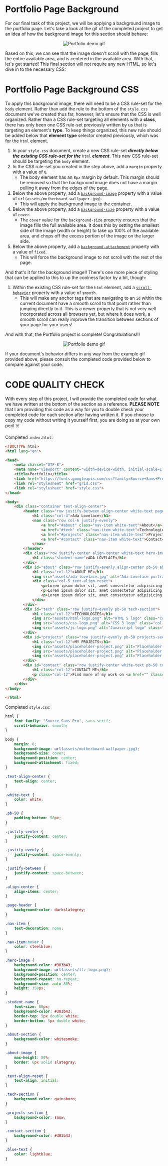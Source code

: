 # Portfolio Page Background

For our final task of this project, we will be applying a background image to the portfolio page. Let's take a look at the gif of the completed project to get an idea of how the background image for this section should behave:

<p align="center">
  <img src="assets/readme_assets/complete-project.gif" alt="Portfolio demo gif">
</p>

Based on this, we can see that the image doesn't scroll with the page, fills the entire available area, and is centered in the available area. With that, let's get started! This final section will not require any new HTML, so let's dive in to the necessary CSS:

# Portfolio Page Background CSS

To apply this background image, there will need to be a CSS rule-set for the `body` element. Rather than add the rule to the bottom of the `style.css` document we've created thus far, however, let's ensure that the CSS is well organized. Rather than a CSS rule-set targeting all elements with a **class**, there has only been one CSS rule-set previously written by us that is targeting an element's **type**. To keep things organized, this new rule should be added below that **element type** selector created previously, which was for the `html` element.

1. In your `style.css` document, create a new CSS rule-set ___directly below the existing CSS rule-set for the___ `html` ___element___. This new CSS rule-set should be targeting the `body` element.
1. In the CSS rule-set you created in the step above, add a `margin` property with a value of `0`.
    - The body element has an `8px` margin by default. This margin should be removed so that the background image does not have a margin pulling it away from the edges of the page.
1. Below the above property, add a [`background-image`](https://www.w3schools.com/cssref/pr_background-image.asp) property with a value of `url(assets/motherboard-wallpaper.jpg)`.
    - This will apply the background image to the container.
1. Below the above property, add a [`background-size`](https://www.w3schools.com/cssref/css3_pr_background-size.asp) property with a value of `cover`.
    - The `cover` value for the `background-size` property ensures that the image fills the full available area. It does this by setting the smallest side of the image (width or height) to take up 100% of the available area, and chops off the excess portion of the image on the larger side.
1. Below the above property, add a [`background-attachement`](https://www.w3schools.com/cssref/pr_background-attachment.asp) property with a value of `fixed`.
    - This will force the background image to not scroll with the rest of the page.

And that's it for the background image!! There's one more piece of styling that can be applied to this to up the coolness factor by a bit, though:

1. Within the existing CSS rule-set for the `html` element, add a [`scroll-behavior`](https://www.w3schools.com/cssref/pr_scroll-behavior.asp) property with a value of `smooth`.
    - This will make any anchor tags that are navigating to an `id` within the current document have a smooth scroll to that point rather than jumping directly to it. This is a newer property that is not very well incorporated across all browsers yet, but where it does work, a smooth scroll can really improve the transition between sections of your page for your users!

And with that, the Portfolio project is complete! Congratulations!!!

<p align="center">
  <img src="assets/readme_assets/complete-project.gif" alt="Portfolio demo gif">
</p>

If your document's behavior differs in any way from the example gif provided above, please consult the completed code provided below to compare against your code.

# CODE QUALITY CHECK

With every step of this project, I will provide the completed code for what we have written at the bottom of the section as a reference. **PLEASE NOTE** that I am providing this code as a way for you to double check your completed code for each section after having written it. If you choose to copy my code without writing it yourself first, you are doing so at your own peril ☠️

Completed `index.html`:

```html
<!DOCTYPE html>
<html lang="en">

<head>
    <meta charset="UTF-8">
    <meta name="viewport" content="width=device-width, initial-scale=1.0">
    <title>Portfolio</title>
    <link href="https://fonts.googleapis.com/css?family=Source+Sans+Pro:300,600&display=swap" rel="stylesheet">
    <link rel="stylesheet" href="grid.css">
    <link rel="stylesheet" href="style.css">
</head>

<body>
    <div class="container text-align-center">
        <header class="row justify-between align-center white-text page-header">
            <h1 class="col-4">Ada Lovelace</h1>
            <nav class="row col-6 justify-evenly">
                <a href="#about" class="nav-item white-text">About</a>
                <a href="#tech" class="nav-item white-text">Technologies</a>
                <a href="#projects" class="nav-item white-text">Projects</a>
                <a href="#contact" class="nav-item white-text">Contact</a>
            </nav>
        </header>
        <div class="row justify-center align-center white-text hero-image">
            <h1 class="student-name">ADA LOVELACE</h1>
        </div>
        <div id="about" class="row justify-evenly align-center pb-50 about-section">
            <h1 class="col-12">ABOUT ME</h1>
            <img src="assets/ada-lovelace.jpg" alt="Ada Lovelace portrait" class="about-image col-3">
            <div class="col-5 text-align-reset">
                <p>Lorem ipsum dolor sit, amet consectetur adipisicing elit. Facere minus voluptatibus, deserunt nostrum enim commodi rerum provident architecto sint tenetur. Consequatur quia officiis atque exercitationem magnam, quo minus dolorem saepe.</p>
                <p>Lorem ipsum dolor sit, amet consectetur adipisicing elit. Facere minus voluptatibus, deserunt nostrum enim commodi rerum provident architecto sint tenetur. Consequatur quia officiis atque exercitationem magnam, quo minus dolorem saepe.</p>
                <p>Lorem ipsum dolor sit, amet consectetur adipisicing elit. Facere minus voluptatibus, deserunt nostrum enim commodi rerum provident architecto sint tenetur. Consequatur quia officiis atque exercitationem magnam, quo minus dolorem saepe.</p>
            </div>
        </div>
        <div id="tech" class="row justify-evenly pb-50 tech-section">
            <h1 class="col-12">TECHNOLOGIES</h1>
            <img src="assets/html-logo.png" alt="HTML 5 logo" class="col-1">
            <img src="assets/css-logo.png" alt="CSS 3 logo" class="col-1">
            <img src="assets/js-logo.png" alt="Javascript logo" class="col-1">
        </div>
        <div id="projects" class="row justify-evenly pb-50 projects-section">
            <h1 class="col-12">MY PROJECTS</h1>
            <img src="assets/placeholder-project.png" alt="Placeholder image" class="col-2">
            <img src="assets/placeholder-project.png" alt="Placeholder image" class="col-2">
            <img src="assets/placeholder-project.png" alt="Placeholder image" class="col-2">
        </div>
        <div id="contact" class="row justify-center white-text pb-50 contact-section">
            <h1 class="col-12">CONTACT ME</h1>
            <p class="col-12">Find more of my work on <a href="" class="nav-item blue-text">GitHub</a></p>
        </div>
    </div>
</body>

</html>
```

Completed `style.css`:

```css
html {
    font-family: "Source Sans Pro", sans-serif;
    scroll-behavior: smooth;
}

body {
    margin: 0;
    background-image: url(assets/motherboard-wallpaper.jpg);
    background-size: cover;
    background-position: center;
    background-attachment: fixed;
}

.text-align-center {
    text-align: center;
}

.white-text {
    color: white;
}

.pb-50 {
    padding-bottom: 50px;
}

.justify-center {
    justify-content: center;
}

.justify-evenly {
    justify-content: space-evenly;
}

.justify-between {
    justify-content: space-between;
}

.align-center {
    align-items: center;
}

.page-header {
    background-color: darkslategrey;
}

.nav-item {
    text-decoration: none;
}

.nav-item:hover {
    color: steelblue;
}

.hero-image {
    background-color: #303b43;
    background-image: url(assets/lfz-logo.png);
    background-position: center;
    background-repeat: no-repeat;
    background-size: auto 80%;
    height: 350px;
}

.student-name {
    font-size: 80px;
    background-color: #303b43;
    border-top: 5px double white;
    border-bottom: 5px double white;
}

.about-section {
    background-color: whitesmoke;
}

.about-image {
    max-height: 80%;
    border: 6px solid slategray;
}

.text-align-reset {
    text-align: initial;
}

.tech-section {
    background-color: gainsboro;
}

.projects-section {
    background-color: snow;
}

.contact-section {
    background-color: #303b43;
}

.blue-text {
    color: lightblue;
}
```

